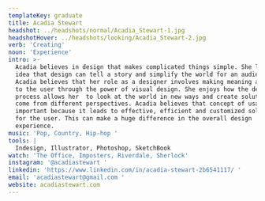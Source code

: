 ```yaml
---
templateKey: graduate
title: Acadia Stewart
headshot: ../headshots/normal/Acadia_Stewart-1.jpg
headshotHover: ../headshots/looking/Acadia_Stewart-2.jpg
verb: 'Creating'
noun: 'Experience'
intro: >-
  Acadia believes in design that makes complicated things simple. She loves the
  idea that design can tell a story and simplify the world for an audience.
  Acadia believes that her role as a designer involves making meaning available
  to the user through the power of visual design. She enjoys how the design
  process allows her  to look at the world in new ways and create solutions that
  come from different perspectives. Acadia believes that concept of usability is
  important because it leads to effective, efficient and customized solutions
  for the user. This can make a huge difference in the overall design
  experience. 
music: 'Pop, Country, Hip-hop '
tools: |
  Indesign, Illustrator, Photoshop, SketchBook
watch: 'The Office, Imposters, Riverdale, Sherlock'
instagram: '@acadiastewart '
linkedin: 'https://www.linkedin.com/in/acadia-stewart-2b6541117/ '
email: 'acadiastewart@gmail.com '
website: acadiastewart.com
---
```


